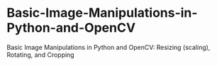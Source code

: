 # Basic-Image-Manipulations-in-Python-and-OpenCV
Basic Image Manipulations in Python and OpenCV: Resizing (scaling), Rotating, and Cropping